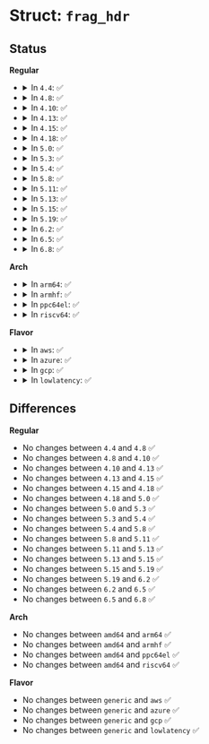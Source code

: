 # Struct: <code>frag_hdr</code>

## Status
<b>Regular</b>
<ul>
<li>
<details>
<summary>In <code>4.4</code>: ✅</summary>

```c
struct frag_hdr {
    __u8 nexthdr;
    __u8 reserved;
    __be16 frag_off;
    __be32 identification;
};
```
</details>
</li>
<li>
<details>
<summary>In <code>4.8</code>: ✅</summary>

```c
struct frag_hdr {
    __u8 nexthdr;
    __u8 reserved;
    __be16 frag_off;
    __be32 identification;
};
```
</details>
</li>
<li>
<details>
<summary>In <code>4.10</code>: ✅</summary>

```c
struct frag_hdr {
    __u8 nexthdr;
    __u8 reserved;
    __be16 frag_off;
    __be32 identification;
};
```
</details>
</li>
<li>
<details>
<summary>In <code>4.13</code>: ✅</summary>

```c
struct frag_hdr {
    __u8 nexthdr;
    __u8 reserved;
    __be16 frag_off;
    __be32 identification;
};
```
</details>
</li>
<li>
<details>
<summary>In <code>4.15</code>: ✅</summary>

```c
struct frag_hdr {
    __u8 nexthdr;
    __u8 reserved;
    __be16 frag_off;
    __be32 identification;
};
```
</details>
</li>
<li>
<details>
<summary>In <code>4.18</code>: ✅</summary>

```c
struct frag_hdr {
    __u8 nexthdr;
    __u8 reserved;
    __be16 frag_off;
    __be32 identification;
};
```
</details>
</li>
<li>
<details>
<summary>In <code>5.0</code>: ✅</summary>

```c
struct frag_hdr {
    __u8 nexthdr;
    __u8 reserved;
    __be16 frag_off;
    __be32 identification;
};
```
</details>
</li>
<li>
<details>
<summary>In <code>5.3</code>: ✅</summary>

```c
struct frag_hdr {
    __u8 nexthdr;
    __u8 reserved;
    __be16 frag_off;
    __be32 identification;
};
```
</details>
</li>
<li>
<details>
<summary>In <code>5.4</code>: ✅</summary>

```c
struct frag_hdr {
    __u8 nexthdr;
    __u8 reserved;
    __be16 frag_off;
    __be32 identification;
};
```
</details>
</li>
<li>
<details>
<summary>In <code>5.8</code>: ✅</summary>

```c
struct frag_hdr {
    __u8 nexthdr;
    __u8 reserved;
    __be16 frag_off;
    __be32 identification;
};
```
</details>
</li>
<li>
<details>
<summary>In <code>5.11</code>: ✅</summary>

```c
struct frag_hdr {
    __u8 nexthdr;
    __u8 reserved;
    __be16 frag_off;
    __be32 identification;
};
```
</details>
</li>
<li>
<details>
<summary>In <code>5.13</code>: ✅</summary>

```c
struct frag_hdr {
    __u8 nexthdr;
    __u8 reserved;
    __be16 frag_off;
    __be32 identification;
};
```
</details>
</li>
<li>
<details>
<summary>In <code>5.15</code>: ✅</summary>

```c
struct frag_hdr {
    __u8 nexthdr;
    __u8 reserved;
    __be16 frag_off;
    __be32 identification;
};
```
</details>
</li>
<li>
<details>
<summary>In <code>5.19</code>: ✅</summary>

```c
struct frag_hdr {
    __u8 nexthdr;
    __u8 reserved;
    __be16 frag_off;
    __be32 identification;
};
```
</details>
</li>
<li>
<details>
<summary>In <code>6.2</code>: ✅</summary>

```c
struct frag_hdr {
    __u8 nexthdr;
    __u8 reserved;
    __be16 frag_off;
    __be32 identification;
};
```
</details>
</li>
<li>
<details>
<summary>In <code>6.5</code>: ✅</summary>

```c
struct frag_hdr {
    __u8 nexthdr;
    __u8 reserved;
    __be16 frag_off;
    __be32 identification;
};
```
</details>
</li>
<li>
<details>
<summary>In <code>6.8</code>: ✅</summary>

```c
struct frag_hdr {
    __u8 nexthdr;
    __u8 reserved;
    __be16 frag_off;
    __be32 identification;
};
```
</details>
</li>
</ul>
<b>Arch</b>
<ul>
<li>
<details>
<summary>In <code>arm64</code>: ✅</summary>

```c
struct frag_hdr {
    __u8 nexthdr;
    __u8 reserved;
    __be16 frag_off;
    __be32 identification;
};
```
</details>
</li>
<li>
<details>
<summary>In <code>armhf</code>: ✅</summary>

```c
struct frag_hdr {
    __u8 nexthdr;
    __u8 reserved;
    __be16 frag_off;
    __be32 identification;
};
```
</details>
</li>
<li>
<details>
<summary>In <code>ppc64el</code>: ✅</summary>

```c
struct frag_hdr {
    __u8 nexthdr;
    __u8 reserved;
    __be16 frag_off;
    __be32 identification;
};
```
</details>
</li>
<li>
<details>
<summary>In <code>riscv64</code>: ✅</summary>

```c
struct frag_hdr {
    __u8 nexthdr;
    __u8 reserved;
    __be16 frag_off;
    __be32 identification;
};
```
</details>
</li>
</ul>
<b>Flavor</b>
<ul>
<li>
<details>
<summary>In <code>aws</code>: ✅</summary>

```c
struct frag_hdr {
    __u8 nexthdr;
    __u8 reserved;
    __be16 frag_off;
    __be32 identification;
};
```
</details>
</li>
<li>
<details>
<summary>In <code>azure</code>: ✅</summary>

```c
struct frag_hdr {
    __u8 nexthdr;
    __u8 reserved;
    __be16 frag_off;
    __be32 identification;
};
```
</details>
</li>
<li>
<details>
<summary>In <code>gcp</code>: ✅</summary>

```c
struct frag_hdr {
    __u8 nexthdr;
    __u8 reserved;
    __be16 frag_off;
    __be32 identification;
};
```
</details>
</li>
<li>
<details>
<summary>In <code>lowlatency</code>: ✅</summary>

```c
struct frag_hdr {
    __u8 nexthdr;
    __u8 reserved;
    __be16 frag_off;
    __be32 identification;
};
```
</details>
</li>
</ul>

## Differences
<b>Regular</b>
<ul>
<li>
No changes between <code>4.4</code> and <code>4.8</code> ✅
</li>
<li>
No changes between <code>4.8</code> and <code>4.10</code> ✅
</li>
<li>
No changes between <code>4.10</code> and <code>4.13</code> ✅
</li>
<li>
No changes between <code>4.13</code> and <code>4.15</code> ✅
</li>
<li>
No changes between <code>4.15</code> and <code>4.18</code> ✅
</li>
<li>
No changes between <code>4.18</code> and <code>5.0</code> ✅
</li>
<li>
No changes between <code>5.0</code> and <code>5.3</code> ✅
</li>
<li>
No changes between <code>5.3</code> and <code>5.4</code> ✅
</li>
<li>
No changes between <code>5.4</code> and <code>5.8</code> ✅
</li>
<li>
No changes between <code>5.8</code> and <code>5.11</code> ✅
</li>
<li>
No changes between <code>5.11</code> and <code>5.13</code> ✅
</li>
<li>
No changes between <code>5.13</code> and <code>5.15</code> ✅
</li>
<li>
No changes between <code>5.15</code> and <code>5.19</code> ✅
</li>
<li>
No changes between <code>5.19</code> and <code>6.2</code> ✅
</li>
<li>
No changes between <code>6.2</code> and <code>6.5</code> ✅
</li>
<li>
No changes between <code>6.5</code> and <code>6.8</code> ✅
</li>
</ul>
<b>Arch</b>
<ul>
<li>
No changes between <code>amd64</code> and <code>arm64</code> ✅
</li>
<li>
No changes between <code>amd64</code> and <code>armhf</code> ✅
</li>
<li>
No changes between <code>amd64</code> and <code>ppc64el</code> ✅
</li>
<li>
No changes between <code>amd64</code> and <code>riscv64</code> ✅
</li>
</ul>
<b>Flavor</b>
<ul>
<li>
No changes between <code>generic</code> and <code>aws</code> ✅
</li>
<li>
No changes between <code>generic</code> and <code>azure</code> ✅
</li>
<li>
No changes between <code>generic</code> and <code>gcp</code> ✅
</li>
<li>
No changes between <code>generic</code> and <code>lowlatency</code> ✅
</li>
</ul>
